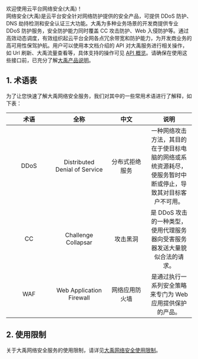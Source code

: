 欢迎使用云平台网络安全(大禹)！  
网络安全(大禹)是云平台安全针对网络防护提供的安全产品，可提供 DDoS 防护、DNS 劫持检测和安全认证三大功能。大禹为多种业务场景的开发商提供专业 DDoS 防护服务，安全防护能力同时覆盖 CC 攻击防护、Web 入侵防护等。通过高效动态调度，有效组织起云平台全网各点冗余带宽和防护能力，为开发商业务的高可用性保驾护航。用户可以使用本文档介绍的 API 对大禹服务进行相关操作，如 Url 刷新、大禹流量查看等，具体支持的操作可见 <a href="/doc/api/361/API%E6%A6%82%E8%A7%88" title="API概览">API 概览</a>。请确保在使用这些接口前，已充分了解<a href="/doc/product/297/%e7%bd%91%e7%bb%9c%e5%ae%89%e5%85%a8%e4%ba%a7%e5%93%81%e7%ae%80%e4%bb%8b" title="大禹产品说明">大禹产品说明</a>。  
<style rel="stylesheet">
table th:nth-of-type(1){
width:200px;
}</style>
<style rel="stylesheet">
table th:nth-of-type(2){
width:200px;
}</style>
<style rel="stylesheet">
table th:nth-of-type(3){
width:200px;
}</style>
<style rel="stylesheet">
table th:nth-of-type(4){
width:200px;
}</style>
<style rel="stylesheet">
table tr:hover {
background: #efefef; 
</style>
## 1. 术语表
为了让您快速了解大禹网络安全服务，我们对其中的一些常用术语进行了解释，如下表：

| 术语 | 全称 | 中文 | 说明 |
|:---------:|:---------:|:---------:|:---------:|
| DDoS | Distributed Denial of Service | 分布式拒绝服务 | 一种网络攻击方法，其目的在于使目标电脑的网络或系统资源耗尽，使服务暂时中断或停止，导致其对目标客户不可用。|
| CC | Challenge Collapsar | 攻击黑洞 | 是 DDoS 攻击的一种类型，使用代理服务器向受害服务器发送大量貌似合法的请求。|
| WAF | Web Application Firewall | 网络应用防火墙 | 是通过执行一系列安全策略来专门为 Web 应用提供保护的产品。|

## 2. 使用限制
关于大禹网络安全服务的使用限制，请详见<a href="/document/product/297/3296" title="大禹网络安全使用限制">大禹网络安全使用限制</a>。 

